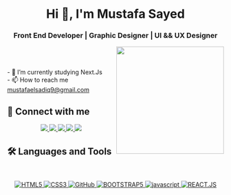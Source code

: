 <h1 align="center">Hi 👋, I'm Mustafa Sayed</h1>
<h3 align="center">Front End Developer | Graphic Designer | UI && UX Designer</h3>
<img align="right" src="https://user-images.githubusercontent.com/63050133/156676671-d5b2e362-97d4-4404-9447-dd71ddfea82f.gif" width = "250px"/>
<br>
<br>
<br>
- 🌱 I’m currently studying Next.Js
<br>
- 📫 How to reach me <a href="https://mustafaelsadiq9@gmail.com">mustafaelsadiq9@gmail.com</a>

<br>

## 📩 Connect with me
<p align="center">
    <!-- ### Link The Gmail ### -->
    <a href="mailto:mustafaelsadiq9@gmail.com" title="Gmail">
    <img src="https://img.shields.io/badge/Gmail-D14836?style=for-the-badge&logo=gmail&logoColor=white"/>
    </a>
    <!-- ### Link The Facebook ### -->
    <a href="https://www.facebook.com/profile.php?id=100070056490492" title="Facebook">
    <img src="https://img.shields.io/badge/Facebook-1877F2?style=for-the-badge&logo=facebook&logoColor=white"/>
    </a>
    <!-- ### Link The Instagram ### -->
    <a href="https://www.instagram.com/d3rwish_19/" title="Instagram">
    <img src="https://img.shields.io/badge/Instagram-E4405F?style=for-the-badge&logo=instagram&logoColor=white"/>
    </a>
    <!-- ### Link The Twitter ### -->
    <a href="https://twitter.com/Mustafa_Elsadiq" title="Titter">
    <img src="https://img.shields.io/badge/Twitter-1DA1F2?style=for-the-badge&logo=twitter&logoColor=white"/>
    </a>
    <!-- ### Link The Linked In ### -->
    <a href="https://www.linkedin.com/in/mustafa-sayed-65a40027a/" title="LinkedIn">
    <img src="https://img.shields.io/badge/LinkedIn-0077B5?style=for-the-badge&logo=linkedin&logoColor=white"/>
    </a>  
</p>

## 🛠 Languages and Tools
<br>
<p align="center">
     <!-- ### Html ### -->
    <a href="https://www.w3.org/TR/html5/" title="HTML5">
    <img src="https://img.shields.io/badge/html5-%23E34F26.svg?style=for-the-badge&logo=html5&logoColor=white" alt="HTML5">
    </a>
     <!-- ### Css ### -->
    <a href="https://www.w3.org/Style/CSS/" title="CSS3">
    <img src="https://img.shields.io/badge/css3-%23157122B6.svg?style=for-the-badge&logo=css3&logoColor=white" alt="CSS3">
    </a>
    </a>
    <!-- ### Github ### -->
    <a href="https://github.com/" title="GitHub">
    <img src="https://img.shields.io/badge/github-%23121011.svg?style=for-the-badge&logo=github&logoColor=white" alt="GitHub">
    </a>
     <!-- ### BOOTSTRAP5 ### -->
    <a href="https://getbootstrap.com/" title="BOOTSTRAP5">
    <img src="https://img.shields.io/badge/Bootstrap-563D7C?style=for-the-badge&logo=bootstrap&logoColor=white" alt="BOOTSTRAP5">
    </a>
    <!-- ### Java Script ### -->
    <a href="https://www.javascript.com" title="javascript">
    <img src="https://img.shields.io/badge/javascript-3670A0?style=for-the-badge&logo=javascript&logoColor=ffdd54" alt="javascript">
     <!-- ### REACT JS ### -->
    <a href="https://react.dev/" title="REACT.JS">
    <img src="https://img.shields.io/badge/React-20232A?style=for-the-badge&logo=react&logoColor=61DAFB" alt="REACT.JS">
    </a>
</p>
